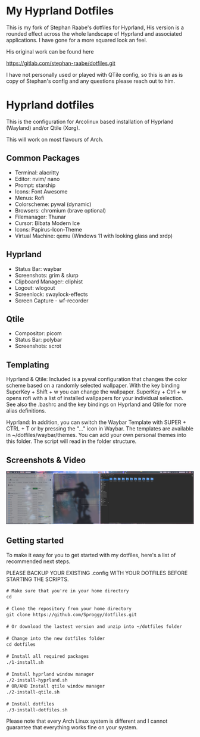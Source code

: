 # My Hyprland Dotfiles

This is my fork of Stephan Raabe's dotfiles for Hyprland, His version is a rounded effect across the whole landscape of Hyprland and associated applications. I have gone for a more squared look an feel.

His original work can be found here

https://gitlab.com/stephan-raabe/dotfiles.git

I have not personally used or played with QTile config, so this is an as is copy of Stephan's config and any questions please reach out to him.

# Hyprland dotfiles

This is the configuration for Arcolinux based installation of Hyprland (Wayland) and/or Qtile (Xorg).

This will work on most flavours of Arch.


## Common Packages

- Terminal: alacritty
- Editor: nvim/ nano
- Prompt: starship
- Icons: Font Awesome
- Menus: Rofi
- Colorscheme: pywal (dynamic)
- Browsers: chromium (brave optional)
- Filemanager: Thunar
- Cursor: Bibata Modern Ice
- Icons: Papirus-Icon-Theme
- Virtual Machine: qemu (Windows 11 with looking glass and xrdp)

## Hyprland

- Status Bar: waybar
- Screenshots: grim & slurp
- Clipboard Manager: cliphist
- Logout: wlogout
- Screenlock: swaylock-effects
- Screen Capture - wf-recorder

## Qtile

- Compositor: picom
- Status Bar: polybar
- Screenshots: scrot

## Templating

Hyprland & Qtile: Included is a pywal configuration that changes the color scheme based on a randomly selected wallpaper. With the key binding SuperKey + Shift + w you can change the wallpaper. SuperKey + Ctrl + w opens rofi with a list of installed wallpapers for your individual selection. See also the .bashrc and the key bindings on Hyprland and Qtile for more alias definitions.

Hyprland: In addition, you can switch the Waybar Template with SUPER + CTRL + T or by pressing the "..." icon in Waybar. The templates are available in ~/dotfiles/waybar/themes. You can add your own personal themes into this folder. The script will read in the folder structure.

## Screenshots & Video

![Model](https://github.com/Sproggy/dotfiles/blob/main/screenshots/screenshot-20231020-194152.png)

## Getting started

To make it easy for you to get started with my dotfiles, here's a list of recommended next steps.

PLEASE BACKUP YOUR EXISTING .config WITH YOUR DOTFILES BEFORE STARTING THE SCRIPTS.

```
# Make sure that you're in your home directory
cd

# Clone the repository from your home directory
git clone https://github.com/Sproggy/dotfiles.git

# Or download the lastest version and unzip into ~/dotfiles folder

# Change into the new dotfiles folder
cd dotfiles

# Install all required packages
./1-install.sh

# Install hyprland window manager
./2-install-hyprland.sh
# OR/AND Install qtile window manager
./2-install-qtile.sh

# Install dotfiles
./3-install-dotfiles.sh

```
Please note that every Arch Linux system is different and I cannot guarantee that everything works fine on your system.

